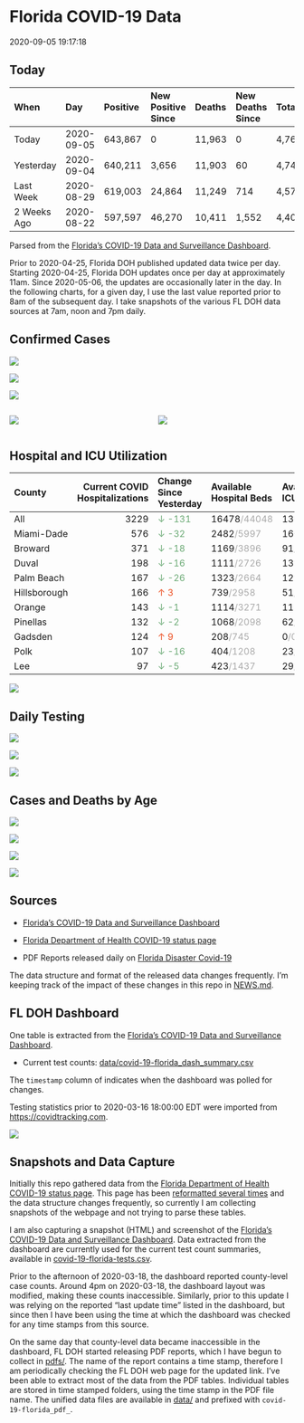 Florida COVID-19 Data
================
2020-09-05 19:17:18

## Today

| When        | Day        | Positive | New Positive Since | Deaths | New Deaths Since | Total     |
| :---------- | :--------- | :------- | :----------------- | :----- | :--------------- | :-------- |
| Today       | 2020-09-05 | 643,867  | 0                  | 11,963 | 0                | 4,763,807 |
| Yesterday   | 2020-09-04 | 640,211  | 3,656              | 11,903 | 60               | 4,740,007 |
| Last Week   | 2020-08-29 | 619,003  | 24,864             | 11,249 | 714              | 4,575,211 |
| 2 Weeks Ago | 2020-08-22 | 597,597  | 46,270             | 10,411 | 1,552            | 4,401,847 |

Parsed from the [Florida’s COVID-19 Data and Surveillance
Dashboard](https://fdoh.maps.arcgis.com/apps/opsdashboard/index.html#/8d0de33f260d444c852a615dc7837c86).

Prior to 2020-04-25, Florida DOH published updated data twice per day.
Starting 2020-04-25, Florida DOH updates once per day at approximately
11am. Since 2020-05-06, the updates are occasionally later in the day.
In the following charts, for a given day, I use the last value reported
prior to 8am of the subsequent day. I take snapshots of the various FL
DOH data sources at 7am, noon and 7pm daily.

## Confirmed Cases

![](plots/covid-19-florida-daily-test-changes.png)

![](plots/covid-19-florida-deaths-by-day.png)

![](plots/covid-19-florida-county-top-6.png)

<div class="columns">

<div class="column is-full-mobile">

![](plots/covid-19-florida-testing.png)

</div>

<div class="column is-full-mobile">

![](plots/covid-19-florida-total-positive.png)

</div>

</div>

## Hospital and ICU Utilization

| County       | Current COVID Hospitalizations | Change Since Yesterday                     | Available Hospital Beds                      | Available ICU Beds                         |
| :----------- | -----------------------------: | :----------------------------------------- | :------------------------------------------- | :----------------------------------------- |
| All          |                           3229 | <span style="color: #6BAA75">↓ -131</span> | 16478<span style="color: #aaa">/44048</span> | 1366<span style="color: #aaa">/4600</span> |
| Miami-Dade   |                            576 | <span style="color: #6BAA75">↓ -32</span>  | 2482<span style="color: #aaa">/5997</span>   | 160<span style="color: #aaa">/771</span>   |
| Broward      |                            371 | <span style="color: #6BAA75">↓ -18</span>  | 1169<span style="color: #aaa">/3896</span>   | 91<span style="color: #aaa">/380</span>    |
| Duval        |                            198 | <span style="color: #6BAA75">↓ -16</span>  | 1111<span style="color: #aaa">/2726</span>   | 132<span style="color: #aaa">/305</span>   |
| Palm Beach   |                            167 | <span style="color: #6BAA75">↓ -26</span>  | 1323<span style="color: #aaa">/2664</span>   | 125<span style="color: #aaa">/276</span>   |
| Hillsborough |                            166 | <span style="color: #EC4E20">↑ 3</span>    | 739<span style="color: #aaa">/2958</span>    | 51<span style="color: #aaa">/318</span>    |
| Orange       |                            143 | <span style="color: #6BAA75">↓ -1</span>   | 1114<span style="color: #aaa">/3271</span>   | 113<span style="color: #aaa">/263</span>   |
| Pinellas     |                            132 | <span style="color: #6BAA75">↓ -2</span>   | 1068<span style="color: #aaa">/2098</span>   | 62<span style="color: #aaa">/229</span>    |
| Gadsden      |                            124 | <span style="color: #EC4E20">↑ 9</span>    | 208<span style="color: #aaa">/745</span>     | 0<span style="color: #aaa">/0</span>       |
| Polk         |                            107 | <span style="color: #6BAA75">↓ -16</span>  | 404<span style="color: #aaa">/1208</span>    | 23<span style="color: #aaa">/117</span>    |
| Lee          |                             97 | <span style="color: #6BAA75">↓ -5</span>   | 423<span style="color: #aaa">/1437</span>    | 29<span style="color: #aaa">/111</span>    |

![](plots/covid-19-florida-icu-usage.png)

## Daily Testing

![](plots/covid-19-florida-tests-per-case.png)

<!-- ![](plots/covid-19-florida-change-new-cases.png) -->

![](plots/covid-19-florida-tests-percent-positive.png)

![](plots/covid-19-florida-test-and-case-growth.png)

## Cases and Deaths by Age

![](plots/covid-19-florida-weekly-events-by-age.png)

![](plots/covid-19-florida-age.png)

![](plots/covid-19-florida-age-deaths.png)

![](plots/covid-19-florida-age-sex.png)

## Sources

  - [Florida’s COVID-19 Data and Surveillance
    Dashboard](https://fdoh.maps.arcgis.com/apps/opsdashboard/index.html#/8d0de33f260d444c852a615dc7837c86)

  - [Florida Department of Health COVID-19 status
    page](http://www.floridahealth.gov/diseases-and-conditions/COVID-19/)

  - PDF Reports released daily on [Florida Disaster
    Covid-19](http://www.floridahealth.gov/diseases-and-conditions/COVID-19/)

The data structure and format of the released data changes frequently.
I’m keeping track of the impact of these changes in this repo in
[NEWS.md](NEWS.md).

## FL DOH Dashboard

One table is extracted from the [Florida’s COVID-19 Data and
Surveillance
Dashboard](https://fdoh.maps.arcgis.com/apps/opsdashboard/index.html#/8d0de33f260d444c852a615dc7837c86).

  - Current test counts:
    [data/covid-19-florida\_dash\_summary.csv](data/covid-19-florida_dash_summary.csv)

The `timestamp` column of indicates when the dashboard was polled for
changes.

Testing statistics prior to 2020-03-16 18:00:00 EDT were imported from
<https://covidtracking.com>.

![](screenshots/fodh_maps_arcgis_com__apps__opsdashboard.png)

## Snapshots and Data Capture

Initially this repo gathered data from the [Florida Department of Health
COVID-19 status
page](http://www.floridahealth.gov/diseases-and-conditions/COVID-19/).
This page has been [reformatted several
times](screenshots/floridahealth_gov__diseases-and-conditions__COVID-19.png)
and the data structure changes frequently, so currently I am collecting
snapshots of the webpage and not trying to parse these tables.

I am also capturing a snapshot (HTML) and screenshot of the [Florida’s
COVID-19 Data and Surveillance
Dashboard](https://fdoh.maps.arcgis.com/apps/opsdashboard/index.html#/8d0de33f260d444c852a615dc7837c86).
Data extracted from the dashboard are currently used for the current
test count summaries, available in
[covid-19-florida-tests.csv](covid-19-florida-tests.csv).

Prior to the afternoon of 2020-03-18, the dashboard reported
county-level case counts. Around 4pm on 2020-03-18, the dashboard layout
was modified, making these counts inaccessible. Similarly, prior to this
update I was relying on the reported “last update time” listed in the
dashboard, but since then I have been using the time at which the
dashboard was checked for any time stamps from this source.

On the same day that county-level data became inaccessible in the
dashboard, FL DOH started releasing PDF reports, which I have begun to
collect in [pdfs/](pdfs/). The name of the report contains a time stamp,
therefore I am periodically checking the FL DOH web page for the updated
link. I’ve been able to extract most of the data from the PDF tables.
Individual tables are stored in time stamped folders, using the time
stamp in the PDF file name. The unified data files are available in
[data/](data/) and prefixed with `covid-19-florida_pdf_`.
